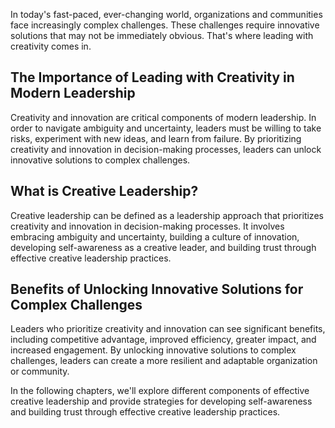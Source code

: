 
In today's fast-paced, ever-changing world, organizations and communities face increasingly complex challenges. These challenges require innovative solutions that may not be immediately obvious. That's where leading with creativity comes in.

The Importance of Leading with Creativity in Modern Leadership
--------------------------------------------------------------

Creativity and innovation are critical components of modern leadership. In order to navigate ambiguity and uncertainty, leaders must be willing to take risks, experiment with new ideas, and learn from failure. By prioritizing creativity and innovation in decision-making processes, leaders can unlock innovative solutions to complex challenges.

What is Creative Leadership?
----------------------------

Creative leadership can be defined as a leadership approach that prioritizes creativity and innovation in decision-making processes. It involves embracing ambiguity and uncertainty, building a culture of innovation, developing self-awareness as a creative leader, and building trust through effective creative leadership practices.

Benefits of Unlocking Innovative Solutions for Complex Challenges
-----------------------------------------------------------------

Leaders who prioritize creativity and innovation can see significant benefits, including competitive advantage, improved efficiency, greater impact, and increased engagement. By unlocking innovative solutions to complex challenges, leaders can create a more resilient and adaptable organization or community.

In the following chapters, we'll explore different components of effective creative leadership and provide strategies for developing self-awareness and building trust through effective creative leadership practices.

